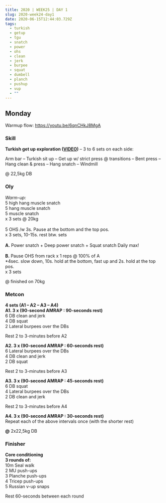 ```yaml
---
title: 2020 | WEEK25 | DAY 1
slug: 2020-week24-day1
date: 2020-06-15T12:44:03.729Z
tags:
  - turkish
  - getup
  - tgu
  - snatch
  - power
  - ohs
  - clean
  - jerk
  - burpee
  - squat
  - dumbell
  - planch
  - pushup
  - vup
  - ""
---
```

## Monday

Warmup flow: <https://youtu.be/6qnCHkJ8MgA>

### Skill

**Turkish get up exploration ([VIDEO](https://vimeo.com/398275654/a5a48a6615))** – 3 to 6 sets on each side:

Arm bar – Turkish sit up – Get up w/ strict press @ transitions – Bent press – Hang clean & press – Hang snatch – Windmill

@ 22,5kg DB

### Oly

*Warm-up:*\
5 high hang muscle snatch\
5 hang muscle snatch\
5 muscle snatch\
x 3 sets @ 20kg\
\
5 OHS /w 3s. Pause at the bottom and the top pos.\
x 3 sets, 10-15s. rest btw. sets\
\
**A.** Power snatch + Deep power snatch + Squat snatch Daily max!\
\
**B.** Pause OHS from rack x 1 reps @ 100% of A\
*4sec. slow down, 10s. hold at the bottom, fast up and 2s. hold at the top pos.\
x 3 sets

@ finished on 70kg

### Metcon

**4 sets (A1 – A2 – A3 – A4)\
A1. 3 x (90-second AMRAP : 90-seconds rest)**\
6 DB clean and jerk\
4 DB squat\
2 Lateral burpees over the DBs

Rest 2 to 3-minutes before A2

**A2. 3 x (90-second AMRAP : 60-seconds rest)**\
6 Lateral burpees over the DBs\
4 DB clean and jerk\
2 DB squat

Rest 2 to 3-minutes before A3

**A3. 3 x (90-second AMRAP : 45-seconds rest)**\
6 DB squat\
4 Lateral burpees over the DBs\
2 DB clean and jerk

Rest 2 to 3-minutes before A4

**A4. 3 x (90-second AMRAP : 30-seconds rest)**\
Repeat each of the above intervals once (with the shorter rest)

**@** 2x22,5kg DB

### Finisher

**Core conditioning\
3 rounds of:**\
10m Seal walk\
2 MU push-ups\
3 Planche push-ups\
4 Tricep push-ups\
5 Russian v-up snaps

Rest 60-seconds between each round